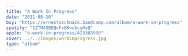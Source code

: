 ```yaml
---
title: "A Work In Progress"
date: "2011-08-10"
buy: "https://ernestoschnack.bandcamp.com/album/a-work-in-progress"
spotify: "1ZTM4BBEQvFx8KvcbcgHsQ"
apple: "a-work-in-progress/429383988"
cover: ../../images/workinprogress.jpg
type: "album"
---
```



